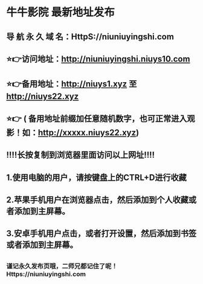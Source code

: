 # 牛牛影院 最新地址发布 
## 导 航 永 久 域 名：HttpS://niuniuyingshi.com
## ⭐️👉访问地址：http://niuniuyingshi.niuys10.com
## ⭐️👉备用地址：http://niuys1.xyz  至  http://niuys22.xyz
## ⭐️👉 ( 备用地址前缀加任意随机数字，也可正常进入观影！如：http://xxxxx.niuys22.xyz)
## ‼️‼️长按复制到浏览器里面访问以上网址‼️‼️ 
##
##
## 1.使用电脑的用户，请按键盘上的CTRL+D进行收藏
## 2.苹果手机用户在浏览器点击，然后添加到个人收藏或者添加到主屏幕。
## 3.安卓手机用户点击，或者打开设置，然后添加到书签或者添加到主屏幕。
##
### 谨记永久发布页哦，二师兄都记住了呢！Https://niuniuyingshi.com
